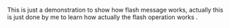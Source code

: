 This is just a demonstration to show how flash message works, actually this is just done by me to learn how actually the flash operation works .
